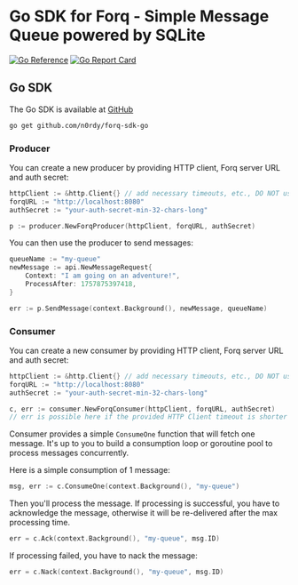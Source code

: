 # Go SDK for Forq - Simple Message Queue powered by SQLite

[![Go Reference](https://pkg.go.dev/badge/github.com/n0rdy/forq-sdk-go.svg)](https://pkg.go.dev/github.com/n0rdy/forq-sdk-go)
[![Go Report Card](https://goreportcard.com/badge/github.com/n0rdy/forq-sdk-go)](https://goreportcard.com/report/github.com/n0rdy/forq-sdk-go)

## Go SDK

The Go SDK is available at [GitHub](https://github.com/n0rdy/forq-sdk-go)

```bash
go get github.com/n0rdy/forq-sdk-go
```

### Producer

You can create a new producer by providing HTTP client, Forq server URL and auth secret:

```go
httpClient := &http.Client{} // add necessary timeouts, etc., DO NOT use http.DefaultClient as it is not safe for production
forqURL := "http://localhost:8080"
authSecret := "your-auth-secret-min-32-chars-long"

p := producer.NewForqProducer(httpClient, forqURL, authSecret)
```

You can then use the producer to send messages:

```go
queueName := "my-queue"
newMessage := api.NewMessageRequest{
    Context: "I am going on an adventure!",
    ProcessAfter: 1757875397418,
}

err := p.SendMessage(context.Background(), newMessage, queueName)
```

### Consumer

You can create a new consumer by providing HTTP client, Forq server URL and auth secret:

```go
httpClient := &http.Client{} // add necessary timeouts, etc., DO NOT use http.DefaultClient as it is not safe for production
forqURL := "http://localhost:8080"
authSecret := "your-auth-secret-min-32-chars-long"

c, err := consumer.NewForqConsumer(httpClient, forqURL, authSecret)
// err is possible here if the provided HTTP Client timeout is shorter than 35 seconds (30 seconds long polling + 5 seconds buffer) 
```

Consumer provides a simple `ConsumeOne` function that will fetch one message.
It's up to you to build a consumption loop or goroutine pool to process messages concurrently.

Here is a simple consumption of 1 message:

```go
msg, err := c.ConsumeOne(context.Background(), "my-queue")
```

Then you'll process the message.
If processing is successful, you have to acknowledge the message, otherwise it will be re-delivered after the max processing time.

```go
err = c.Ack(context.Background(), "my-queue", msg.ID)
```

If processing failed, you have to nack the message:

```go
err = c.Nack(context.Background(), "my-queue", msg.ID)
```